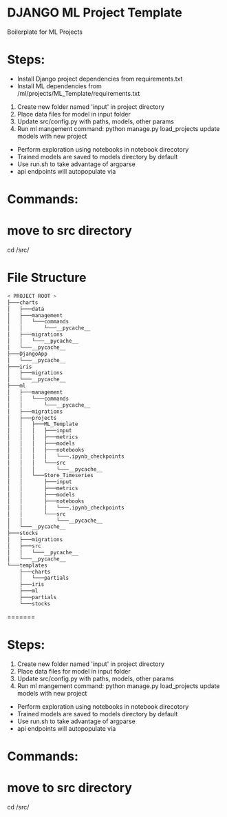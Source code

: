 # DJANGO ML Project Template
Boilerplate for ML Projects


# Steps:

* Install Django project dependencies from requirements.txt
* Install ML dependencies from /ml/projects/ML_Template/requirements.txt

1. Create new folder named 'input' in project directory
2. Place data files for model in input folder
3. Update src/config.py with paths, models, other params
4. Run ml mangement command: python manage.py load_projects update models with new project

- Perform exploration using notebooks in notebook direcotory
- Trained models are saved to models directory by default
- Use run.sh to take advantage of argparse 
- api endpoints will autopopulate via 

# Commands:

# move to src directory
cd /src/

# File Structure

```bash
< PROJECT ROOT >
├───charts
│   ├───data
│   ├───management
│   │   └───commands
│   │       └───__pycache__
│   ├───migrations
│   │   └───__pycache__
│   └───__pycache__
├───DjangoApp
│   └───__pycache__
├───iris
│   ├───migrations
│   └───__pycache__
├───ml
│   ├───management
│   │   └───commands
│   │       └───__pycache__
│   ├───migrations
│   ├───projects
│   │   ├───ML_Template
│   │   │   ├───input
│   │   │   ├───metrics
│   │   │   ├───models
│   │   │   ├───notebooks
│   │   │   │   └───.ipynb_checkpoints
│   │   │   └───src
│   │   │       └───__pycache__
│   │   └───Store_Timeseries
│   │       ├───input
│   │       ├───metrics
│   │       ├───models
│   │       ├───notebooks
│   │       │   └───.ipynb_checkpoints
│   │       └───src
│   │           └───__pycache__
│   └───__pycache__
├───stocks
│   ├───migrations
│   ├───src
│   │   └───__pycache__
│   └───__pycache__
└───templates
    ├───charts
    │   └───partials
    ├───iris
    ├───ml
    ├───partials
    └───stocks
```
=======

# Steps:

1. Create new folder named 'input' in project directory
2. Place data files for model in input folder
3. Update src/config.py with paths, models, other params
4. Run ml mangement command: python manage.py load_projects update models with new project

- Perform exploration using notebooks in notebook direcotory
- Trained models are saved to models directory by default
- Use run.sh to take advantage of argparse 
- api endpoints will autopopulate via 

# Commands:

# move to src directory
cd /src/
